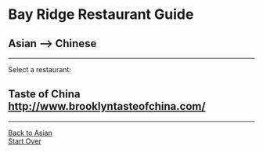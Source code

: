 # Bay Ridge Restaurant Guide
## Asian --> Chinese
---
Select a restaurant:
## Taste of China http://www.brooklyntasteofchina.com/
---
[Back to Asian](../)  
[Start Over](../home.md)